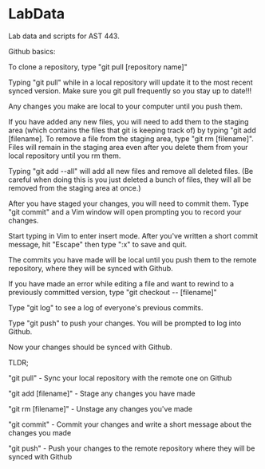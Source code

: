 # LabData

Lab data and scripts for AST 443.

Github basics:

To clone a repository, type "git pull [repository name]"

Typing "git pull" while in a local repository will update it to the most recent synced version. Make sure you git pull frequently so you stay up to date!!!

Any changes you make are local to your computer until you push them.

If you have added any new files, you will need to add them to the staging area (which contains the files that git is keeping track of) by typing "git add [filename]. To remove a file from the staging area, type "git rm [filename]". Files will remain in the staging area even after you delete them from your local repository until you rm them.

Typing "git add --all" will add all new files and remove all deleted files. (Be careful when doing this is you just deleted a bunch of files, they will all be removed from the staging area at once.)

After you have staged your changes, you will need to commit them. Type "git commit" and a Vim window will open prompting you to record your changes.

Start typing in Vim to enter insert mode. After you've written a short commit message, hit "Escape" then type ":x" to save and quit.

The commits you have made will be local until you push them to the remote repository, where they will be synced with Github.

If you have made an error while editing a file and want to rewind to a previously committed version, type "git checkout -- [filename]"

Type "git log" to see a log of everyone's previous commits.

Type "git push" to push your changes. You will be prompted to log into Github.

Now your changes should be synced with Github.


TLDR;

"git pull" - Sync your local repository with the remote one on Github

"git add [filename]" - Stage any changes you have made

"git rm [filename]" - Unstage any changes you've made

"git commit" - Commit your changes and write a short message about the changes you made

"git push" - Push your changes to the remote repository where they will be synced with Github